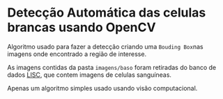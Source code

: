 # Detecção Automática das celulas brancas usando OpenCV

Algoritmo usado para fazer a detecção criando uma `Bouding Box`nas imagens onde encontrado a região de interesse.

As imagens contidas da pasta  `imagens/baso` foram retiradas do banco de dados [LISC](http://users.cecs.anu.edu.au/~hrezatofighi/Data/Leukocyte%20Data.htm), que contem imagens de celulas sanguíneas.

Apenas um algoritmo simples usado usando visão computacional.

[imagem1]: https://github.com/offsouza/detect_white_cells_opencv/blob/master/transf.jpg


